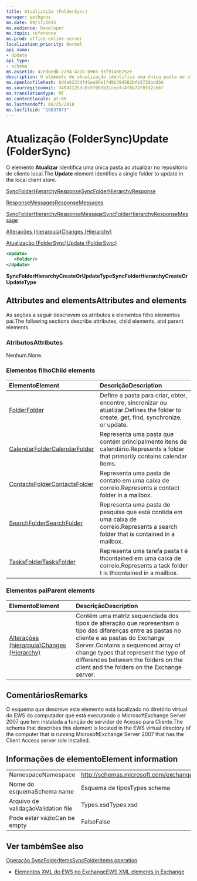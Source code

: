```yaml
---
title: Atualização (FolderSync)
manager: sethgros
ms.date: 09/17/2015
ms.audience: Developer
ms.topic: reference
ms.prod: office-online-server
localization_priority: Normal
api_name:
- Update
api_type:
- schema
ms.assetid: 47ed8edb-2a94-471b-b965-93f91456252e
description: O elemento de atualização identifica uma única pasta ao atualizar no repositório de cliente local.
ms.openlocfilehash: 6d4a6233df41ea95e1fd9b394502bfb2728bddb6
ms.sourcegitcommit: 34041125dc8c5f993b21cebfc4f8b72f0fd2cb6f
ms.translationtype: MT
ms.contentlocale: pt-BR
ms.lasthandoff: 06/25/2018
ms.locfileid: "19837873"
---
```

# <a name="update-foldersync"></a><span data-ttu-id="89355-103">Atualização (FolderSync)</span><span class="sxs-lookup"><span data-stu-id="89355-103">Update (FolderSync)</span></span>

<span data-ttu-id="89355-104">O elemento **Atualizar** identifica uma única pasta ao atualizar no repositório de cliente local.</span><span class="sxs-lookup"><span data-stu-id="89355-104">The **Update** element identifies a single folder to update in the local client store.</span></span> 
  
[<span data-ttu-id="89355-105">SyncFolderHierarchyResponse</span><span class="sxs-lookup"><span data-stu-id="89355-105">SyncFolderHierarchyResponse</span></span>](syncfolderhierarchyresponse.md)
  
[<span data-ttu-id="89355-106">ResponseMessages</span><span class="sxs-lookup"><span data-stu-id="89355-106">ResponseMessages</span></span>](responsemessages.md)
  
[<span data-ttu-id="89355-107">SyncFolderHierarchyResponseMessage</span><span class="sxs-lookup"><span data-stu-id="89355-107">SyncFolderHierarchyResponseMessage</span></span>](syncfolderhierarchyresponsemessage.md)
  
[<span data-ttu-id="89355-108">Alterações (hierarquia)</span><span class="sxs-lookup"><span data-stu-id="89355-108">Changes (Hierarchy)</span></span>](changes-hierarchy.md)
  
[<span data-ttu-id="89355-109">Atualização (FolderSync)</span><span class="sxs-lookup"><span data-stu-id="89355-109">Update (FolderSync)</span></span>](update-foldersync.md)
  
```xml
<Update>
   <Folder/>
</Update>
```

 <span data-ttu-id="89355-110">**SyncFolderHierarchyCreateOrUpdateType**</span><span class="sxs-lookup"><span data-stu-id="89355-110">**SyncFolderHierarchyCreateOrUpdateType**</span></span>
## <a name="attributes-and-elements"></a><span data-ttu-id="89355-111">Attributes and elements</span><span class="sxs-lookup"><span data-stu-id="89355-111">Attributes and elements</span></span>

<span data-ttu-id="89355-112">As seções a seguir descrevem os atributos e elementos filho elementos pai.</span><span class="sxs-lookup"><span data-stu-id="89355-112">The following sections describe attributes, child elements, and parent elements.</span></span>
  
### <a name="attributes"></a><span data-ttu-id="89355-113">Atributos</span><span class="sxs-lookup"><span data-stu-id="89355-113">Attributes</span></span>

<span data-ttu-id="89355-114">Nenhum.</span><span class="sxs-lookup"><span data-stu-id="89355-114">None.</span></span>
  
### <a name="child-elements"></a><span data-ttu-id="89355-115">Elementos filho</span><span class="sxs-lookup"><span data-stu-id="89355-115">Child elements</span></span>

|<span data-ttu-id="89355-116">**Elemento**</span><span class="sxs-lookup"><span data-stu-id="89355-116">**Element**</span></span>|<span data-ttu-id="89355-117">**Descrição**</span><span class="sxs-lookup"><span data-stu-id="89355-117">**Description**</span></span>|
|:-----|:-----|
|[<span data-ttu-id="89355-118">Folder</span><span class="sxs-lookup"><span data-stu-id="89355-118">Folder</span></span>](folder.md) <br/> |<span data-ttu-id="89355-119">Define a pasta para criar, obter, encontre, sincronizar ou atualizar.</span><span class="sxs-lookup"><span data-stu-id="89355-119">Defines the folder to create, get, find, synchronize, or update.</span></span>  <br/> |
|[<span data-ttu-id="89355-120">CalendarFolder</span><span class="sxs-lookup"><span data-stu-id="89355-120">CalendarFolder</span></span>](calendarfolder.md) <br/> |<span data-ttu-id="89355-121">Representa uma pasta que contém principalmente itens de calendário.</span><span class="sxs-lookup"><span data-stu-id="89355-121">Represents a folder that primarily contains calendar items.</span></span>  <br/> |
|[<span data-ttu-id="89355-122">ContactsFolder</span><span class="sxs-lookup"><span data-stu-id="89355-122">ContactsFolder</span></span>](contactsfolder.md) <br/> |<span data-ttu-id="89355-123">Representa uma pasta de contato em uma caixa de correio.</span><span class="sxs-lookup"><span data-stu-id="89355-123">Represents a contact folder in a mailbox.</span></span>  <br/> |
|[<span data-ttu-id="89355-124">SearchFolder</span><span class="sxs-lookup"><span data-stu-id="89355-124">SearchFolder</span></span>](searchfolder.md) <br/> |<span data-ttu-id="89355-125">Representa uma pasta de pesquisa que está contida em uma caixa de correio.</span><span class="sxs-lookup"><span data-stu-id="89355-125">Represents a search folder that is contained in a mailbox.</span></span>  <br/> |
|[<span data-ttu-id="89355-126">TasksFolder</span><span class="sxs-lookup"><span data-stu-id="89355-126">TasksFolder</span></span>](tasksfolder.md) <br/> |<span data-ttu-id="89355-127">Representa uma tarefa pasta t é thcontained em uma caixa de correio.</span><span class="sxs-lookup"><span data-stu-id="89355-127">Represents a task folder t is thcontained in a mailbox.</span></span>  <br/> |
   
### <a name="parent-elements"></a><span data-ttu-id="89355-128">Elementos pai</span><span class="sxs-lookup"><span data-stu-id="89355-128">Parent elements</span></span>

|<span data-ttu-id="89355-129">**Elemento**</span><span class="sxs-lookup"><span data-stu-id="89355-129">**Element**</span></span>|<span data-ttu-id="89355-130">**Descrição**</span><span class="sxs-lookup"><span data-stu-id="89355-130">**Description**</span></span>|
|:-----|:-----|
|[<span data-ttu-id="89355-131">Alterações (hierarquia)</span><span class="sxs-lookup"><span data-stu-id="89355-131">Changes (Hierarchy)</span></span>](changes-hierarchy.md) <br/> |<span data-ttu-id="89355-132">Contém uma matriz sequenciada dos tipos de alteração que representam o tipo das diferenças entre as pastas no cliente e as pastas do Exchange Server.</span><span class="sxs-lookup"><span data-stu-id="89355-132">Contains a sequenced array of change types that represent the type of differences between the folders on the client and the folders on the Exchange server.</span></span>  <br/> |
   
## <a name="remarks"></a><span data-ttu-id="89355-133">Comentários</span><span class="sxs-lookup"><span data-stu-id="89355-133">Remarks</span></span>

<span data-ttu-id="89355-134">O esquema que descreve este elemento está localizado no diretório virtual do EWS do computador que está executando o MicrosoftExchange Server 2007 que tem instalada a função de servidor de Acesso para Cliente.</span><span class="sxs-lookup"><span data-stu-id="89355-134">The schema that describes this element is located in the EWS virtual directory of the computer that is running MicrosoftExchange Server 2007 that has the Client Access server role installed.</span></span>
  
## <a name="element-information"></a><span data-ttu-id="89355-135">Informações de elemento</span><span class="sxs-lookup"><span data-stu-id="89355-135">Element information</span></span>

|||
|:-----|:-----|
|<span data-ttu-id="89355-136">Namespace</span><span class="sxs-lookup"><span data-stu-id="89355-136">Namespace</span></span>  <br/> |http://schemas.microsoft.com/exchange/services/2006/types  <br/> |
|<span data-ttu-id="89355-137">Nome do esquema</span><span class="sxs-lookup"><span data-stu-id="89355-137">Schema name</span></span>  <br/> |<span data-ttu-id="89355-138">Esquema de tipos</span><span class="sxs-lookup"><span data-stu-id="89355-138">Types schema</span></span>  <br/> |
|<span data-ttu-id="89355-139">Arquivo de validação</span><span class="sxs-lookup"><span data-stu-id="89355-139">Validation file</span></span>  <br/> |<span data-ttu-id="89355-140">Types.xsd</span><span class="sxs-lookup"><span data-stu-id="89355-140">Types.xsd</span></span>  <br/> |
|<span data-ttu-id="89355-141">Pode estar vazio</span><span class="sxs-lookup"><span data-stu-id="89355-141">Can be empty</span></span>  <br/> |<span data-ttu-id="89355-142">False</span><span class="sxs-lookup"><span data-stu-id="89355-142">False</span></span>  <br/> |
   
## <a name="see-also"></a><span data-ttu-id="89355-143">Ver também</span><span class="sxs-lookup"><span data-stu-id="89355-143">See also</span></span>



[<span data-ttu-id="89355-144">Operação SyncFolderItems</span><span class="sxs-lookup"><span data-stu-id="89355-144">SyncFolderItems operation</span></span>](syncfolderitems-operation.md)


- [<span data-ttu-id="89355-145">Elementos XML do EWS no Exchange</span><span class="sxs-lookup"><span data-stu-id="89355-145">EWS XML elements in Exchange</span></span>](ews-xml-elements-in-exchange.md)


